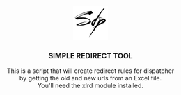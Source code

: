 <!-- PROJECT LOGO -->
<br />
<div align="center">
  <a href="https://github.com/simone-di-paolo">
    <img src="resources/img/sdp-logo-black.png" alt="Logo" width="80" height="80">
  </a>

<h3 align="center">SIMPLE REDIRECT TOOL</h3>

  <p text-align="center">
    This is a script that will create redirect rules for dispatcher
    <br />
    by getting the old and new urls from an Excel file. 
    <br />
    You'll need the xlrd module installed.
    </p>
</div>




